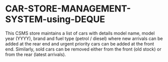 # CAR-STORE-MANAGEMENT-SYSTEM-using-DEQUE
This CSMS store maintains a list of  cars with details model name, model year (YYYY), brand and fuel type (petrol /  diesel) where new arrivals can be added at the rear end and urgent priority cars can  be added at the front end. Similarly, sold cars can be removed either from the front  (old stock) or from the rear (latest arrivals).
